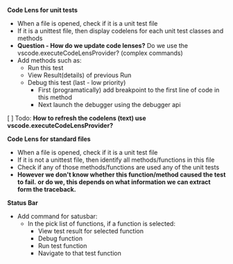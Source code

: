 **Code Lens for unit tests**
- When a file is opened, check if it is a unit test file
- If it is a unittest file, then display codelens for each unit test classes and methods
- **Question - How do we update code lenses?**
Do we use the vscode.executeCodeLensProvider? (complex commands)
- Add methods such as:
    + Run this test
    + View Result(details) of previous Run
    + Debug this test (last - low priority)
        + First (programatically) add breakpoint to the first line of code in this method
        + Next launch the debugger using the debugger api

[ ] Todo: **How to refresh the codelens (text) use vscode.executeCodeLensProvider?**

**Code Lens for standard files**
- When a file is opened, check if it is a unit test file
- If it is not a unittest file, then identify all methods/functions in this file
- Check if any of those methods/functions are used any of the unit tests
- **However we don't know whether this function/method caused the test to fail.**
    **or do we, this depends on what information we can extract form the traceback.**

**Status Bar**
- Add command for satusbar:
    + In the pick list of functions, if a function is selected:
        + View test result for selected function
        + Debug function
        + Run test function
        + Navigate to that test function

